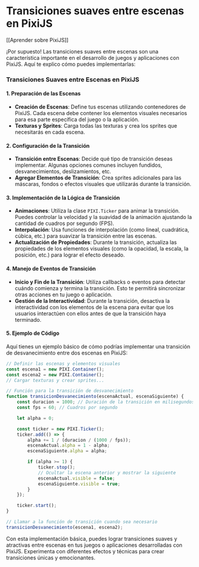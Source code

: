 # Transiciones suaves entre escenas en PixiJS

[[Aprender sobre PixiJS]]

¡Por supuesto! Las transiciones suaves entre escenas son una característica importante en el desarrollo de juegos y aplicaciones con PixiJS. Aquí te explico cómo puedes implementarlas:

### Transiciones Suaves entre Escenas en PixiJS

#### 1. Preparación de las Escenas
- **Creación de Escenas**: Define tus escenas utilizando contenedores de PixiJS. Cada escena debe contener los elementos visuales necesarios para esa parte específica del juego o la aplicación.
- **Texturas y Sprites**: Carga todas las texturas y crea los sprites que necesitarás en cada escena.

#### 2. Configuración de la Transición
- **Transición entre Escenas**: Decide qué tipo de transición deseas implementar. Algunas opciones comunes incluyen fundidos, desvanecimientos, deslizamientos, etc.
- **Agregar Elementos de Transición**: Crea sprites adicionales para las máscaras, fondos o efectos visuales que utilizarás durante la transición.

#### 3. Implementación de la Lógica de Transición
- **Animaciones**: Utiliza la clase `PIXI.Ticker` para animar la transición. Puedes controlar la velocidad y la suavidad de la animación ajustando la cantidad de cuadros por segundo (FPS).
- **Interpolación**: Usa funciones de interpolación (como lineal, cuadrática, cúbica, etc.) para suavizar la transición entre las escenas.
- **Actualización de Propiedades**: Durante la transición, actualiza las propiedades de los elementos visuales (como la opacidad, la escala, la posición, etc.) para lograr el efecto deseado.

#### 4. Manejo de Eventos de Transición
- **Inicio y Fin de la Transición**: Utiliza callbacks o eventos para detectar cuándo comienza y termina la transición. Esto te permitirá sincronizar otras acciones en tu juego o aplicación.
- **Gestión de la Interactividad**: Durante la transición, desactiva la interactividad con los elementos de la escena para evitar que los usuarios interactúen con ellos antes de que la transición haya terminado.

#### 5. Ejemplo de Código

Aquí tienes un ejemplo básico de cómo podrías implementar una transición de desvanecimiento entre dos escenas en PixiJS:

```javascript
// Definir las escenas y elementos visuales
const escena1 = new PIXI.Container();
const escena2 = new PIXI.Container();
// Cargar texturas y crear sprites...

// Función para la transición de desvanecimiento
function transicionDesvanecimiento(escenaActual, escenaSiguiente) {
    const duracion = 1000; // Duración de la transición en milisegundos
    const fps = 60; // Cuadros por segundo

    let alpha = 0;

    const ticker = new PIXI.Ticker();
    ticker.add(() => {
        alpha += 1 / (duracion / (1000 / fps));
        escenaActual.alpha = 1 - alpha;
        escenaSiguiente.alpha = alpha;

        if (alpha >= 1) {
            ticker.stop();
            // Ocultar la escena anterior y mostrar la siguiente
            escenaActual.visible = false;
            escenaSiguiente.visible = true;
        }
    });

    ticker.start();
}

// Llamar a la función de transición cuando sea necesario
transicionDesvanecimiento(escena1, escena2);
```

Con esta implementación básica, puedes lograr transiciones suaves y atractivas entre escenas en tus juegos o aplicaciones desarrolladas con PixiJS. Experimenta con diferentes efectos y técnicas para crear transiciones únicas y emocionantes.